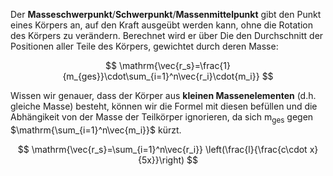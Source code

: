 Der **Masseschwerpunkt**/**Schwerpunkt**/**Massenmittelpunkt** gibt den Punkt eines Körpers an, auf den Kraft ausgeübt werden kann, ohne die Rotation des Körpers zu verändern. Berechnet wird er über Die den Durchschnitt der Positionen aller Teile des Körpers, gewichtet durch deren Masse:

$$
\mathrm{\vec{r_s}=\frac{1}{m_{ges}}\cdot\sum_{i=1}^n\vec{r_i}\cdot{m_i}}
$$

Wissen wir genauer, dass der Körper aus **kleinen Massenelementen** (d.h. gleiche Masse) besteht, können wir die Formel mit diesen befüllen und die Abhängikeit von der Masse der Teilkörper ignorieren, da sich $\mathrm{m_{ges}}$ gegen $\mathrm{\sum_{i=1}^n\vec{m_i}}$ kürzt.

$$
\mathrm{\vec{r_s}=\sum_{i=1}^n\vec{r_i}} \left(\frac{l}{\frac{c\cdot x}{5x}}\right)
$$